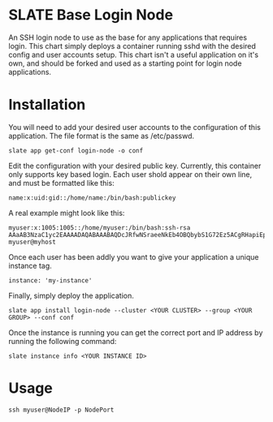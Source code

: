 # SLATE Base Login Node

An SSH login node to use as the base for any applications that requires login. This chart simply deploys a container running sshd with the desired config and user accounts setup. This chart isn't a useful application on it's own, and should be forked and used as a starting point for login node applications. 

# Installation

You will need to add your desired user accounts to the configuration of this application. The file format is the same as /etc/passwd.

`slate app get-conf login-node -o conf`

Edit the configuration with your desired public key. Currently, this container only supports key based login. Each user shold appear on their own line, and must be formatted like this:

```
name:x:uid:gid::/home/name:/bin/bash:publickey
```

A real example might look like this: 

```
myuser:x:1005:1005::/home/myuser:/bin/bash:ssh-rsa AAaAB3NzaC1yc2EAAAADAQABAAABAQDcJRfwNSraeeNkEb4OBQbybS1G72Ez5ACgRHapiEpGdyXEBLzAgNTfjKmYXhJXaaGgUVuVQnMQc3q1dM4TQC2yYv2qhVj8YwOmhhDMroxAemGzApzNvXtC1HwwrmGrBRLzZ3peDVlX39zwQMd7P0PqjzAh2JjpxwAD6aM47fshv2phuH5rPo5aI5qg1Zsg3+bprl39dqERNMzXb2kk8Ja/V+VqC90m2f6BzayPt2IFO7MR/aWsgvBzieOyFtf/dI4vLg3xiSt0h5z2dDfHif/YOUlt10m1LjRr+x1EIKhGhAXB+6d9qxnZ9RA7mFYC83h9YxIuKFDnwR1RThogN/fcZ myuser@myhost
```

Once each user has been addly you want to give your application a unique instance tag.

```
instance: 'my-instance'
```

Finally, simply deploy the application.

`slate app install login-node --cluster <YOUR CLUSTER> --group <YOUR GROUP> --conf conf`

Once the instance is running you can get the correct port and IP address by running the following command:

`slate instance info <YOUR INSTANCE ID>`


# Usage

`ssh myuser@NodeIP -p NodePort`